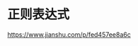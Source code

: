 # 正则表达式

https://www.jianshu.com/p/fed457ee8a6c
<!--stackedit_data:
eyJoaXN0b3J5IjpbLTE3NDMxMjUyMDZdfQ==
-->